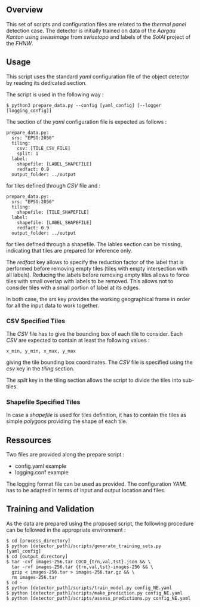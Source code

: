 ## Overview

This set of scripts and configuration files are related to the _thermal panel_ detection case. The detector is initially trained on data of the _Aargau Kanton_ using _swissimage_ from _swisstopo_ and labels of the _SolAI_ project of the _FHNW_.

## Usage

This script uses the standard _yaml_ configuration file of the object detector by reading its dedicated section.

The script is used in the following way :

    $ python3 prepare_data.py --config [yaml_config] [--logger [logging_config]]

The section of the _yaml_ configuration file is expected as follows :

    prepare_data.py:
      srs: "EPSG:2056"
      tiling:
        csv: [TILE_CSV_FILE]
        split: 1
      label:
        shapefile: [LABEL_SHAPEFILE]
        redfact: 0.9
      output_folder: ../output

for tiles defined through _CSV_ file and :

    prepare_data.py:
      srs: "EPSG:2056"
      tiling:
        shapefile: [TILE_SHAPEFILE]
      label:
        shapefile: [LABEL_SHAPEFILE]
        redfact: 0.9
      output_folder: ../output

for tiles defined through a shapefile. The lables section can be missing, indicating that tiles are prepared for inference only.

The _redfact_ key allows to specify the reduction factor of the label that is performed before removing empty tiles (tiles with empty intersection with all labels). Reducing the labels before removing empty tiles allows to force tiles with small overlap with labels to be removed. This allows not to consider tiles with a small portion of label at its edges.

In both case, the _srs_ key provides the working geographical frame in order for all the input data to work together.

### CSV Specified Tiles

The _CSV_ file has to give the bounding box of each tile to consider. Each _CSV_ are expected to contain at least the following values :

    x_min, y_min, x_max, y_max

giving the tile bounding box coordinates. The _CSV_ file is specified using the _csv_ key in the _tiling_ section.

The _split_ key in the tiling section allows the script to divide the tiles into sub-tiles.

### Shapefile Specified Tiles

In case a _shapefile_ is used for tiles definition, it has to contain the tiles as simple _polygons_ providing the shape of each tile.

## Ressources

Two files are provided along the prepare script :

* config.yaml example
* logging.conf example

The logging format file can be used as provided. The configuration _YAML_ has to be adapted in terms of input and output location and files.

## Training and Validation

As the data are prepared using the proposed script, the following procedure can be followed in the appropriate environment :

    $ cd [process_directory]
    $ python [detector_path]/scripts/generate_training_sets.py [yaml_config]
    $ cd [output_directory]
    $ tar -cvf images-256.tar COCO_{trn,val,tst}.json && \
      tar -rvf images-256.tar {trn,val,tst}-images-256 && \
      gzip < images-256.tar > images-256.tar.gz && \
      rm images-256.tar
    $ cd -
    $ python [detector_path]/scripts/train_model.py config_NE.yaml
    $ python [detector_path]/scripts/make_prediction.py config_NE.yaml
    $ python [detector_path]/scripts/assess_predictions.py config_NE.yaml
